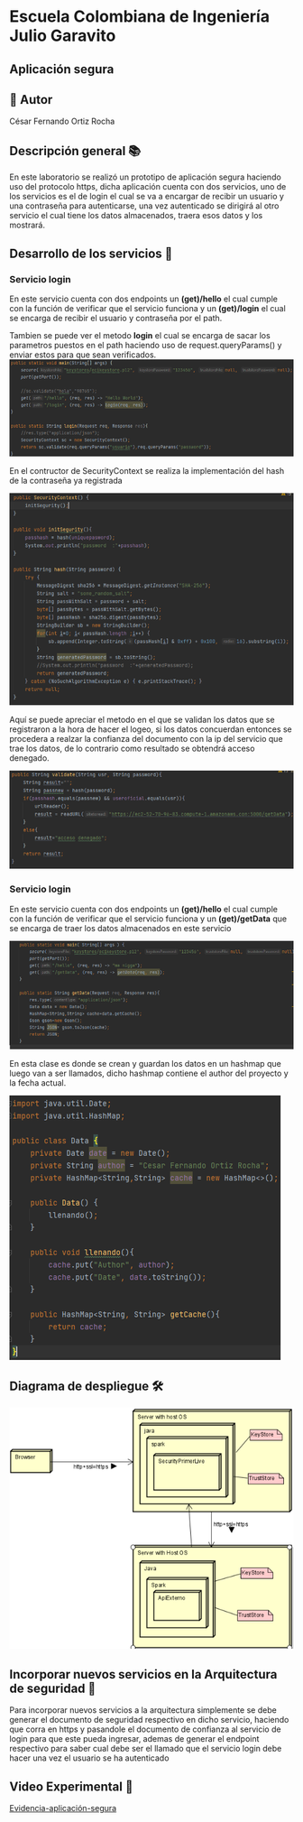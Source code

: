 # Escuela Colombiana de Ingeniería Julio Garavito
## Aplicación segura
## 👤 Autor
César Fernando Ortiz Rocha
## Descripción general 📚

En este laboratorio se realizó un prototipo de aplicación segura haciendo uso del protocolo https, dicha aplicación cuenta con dos servicios, uno de los servicios es el de login el cual se va a encargar de recibir un usuario y una contraseña para autenticarse, una vez autenticado se dirigirá al otro servicio el cual tiene los datos almacenados, traera esos datos y los mostrará.

## Desarrollo de los servicios 📝

### Servicio login

En este servicio cuenta con dos endpoints un **(get)/hello** el cual cumple con la función de verificar que el servicio funciona y un **(get)/login** el cual se encarga de recibir el usuario y contraseña por el path.

Tambien se puede ver el metodo **login** el cual se encarga de sacar los parametros puestos en el path haciendo uso de request.queryParams() y enviar estos para que sean verificados.
![](img/loginmain.PNG)

En el contructor de SecurityContext se realiza la implementación del hash de la contraseña ya registrada

![](img/hash.PNG)

Aquí se puede apreciar el metodo en el que se validan los datos que se registraron a la hora de hacer el logeo, si los datos concuerdan entonces se procedera a realzar la confianza del documento con la ip del servicio que trae los datos, de lo contrario como resultado se obtendrá acceso denegado.

![](img/validate1.PNG)

### Servicio login

En este servicio cuenta con dos endpoints un **(get)/hello** el cual cumple con la función de verificar que el servicio funciona y un **(get)/getData** que se encarga de traer los datos almacenados en este servicio

![](img/datamain.PNG)

En esta clase es donde se crean y guardan los datos en un hashmap que luego van a ser llamados, dicho hashmap contiene el author del proyecto y la fecha actual.

![](img/dataClass.PNG)

## Diagrama de despliegue 🛠️

![](img/arquitectura.PNG)

## Incorporar nuevos servicios en la Arquitectura de seguridad 🔗

Para incorporar nuevos servicios a la arquitectura simplemente se debe generar el documento de seguridad respectivo en dicho servicio, haciendo que corra en https y pasandole el documento de confianza al servicio de login para que este pueda ingresar, ademas de generar el endpoint respectivo para saber cual debe ser el llamado que el servicio login debe hacer una vez el usuario se ha autenticado

## Video Experimental 🎥

[Evidencia-aplicación-segura](http://localhost/)

